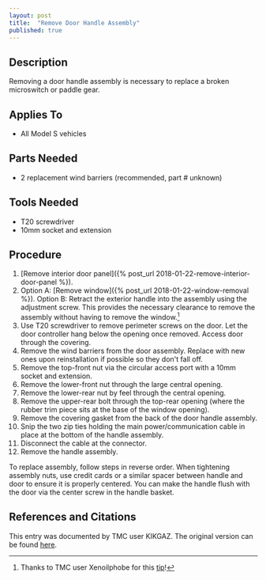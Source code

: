 ```yaml
---
layout: post
title:  "Remove Door Handle Assembly"
published: true
---
```


## Description

Removing a door handle assembly is necessary to replace a broken microswitch or paddle gear.

## Applies To

* All Model S vehicles

## Parts Needed

* 2 replacement wind barriers (recommended, part # unknown)

## Tools Needed

* T20 screwdriver
* 10mm socket and extension

## Procedure

1. [Remove interior door panel]({% post_url 2018-01-22-remove-interior-door-panel %}).
2. Option A: [Remove window]({% post_url 2018-01-22-window-removal %}).
Option B: Retract the exterior handle into the assembly using the adjustment screw. This provides the necessary clearance to remove the assembly without having to remove the window.[^1]
3. Use T20 screwdriver to remove perimeter screws on the door. Let the door controller hang below the opening once removed. Access door through the covering.
4. Remove the wind barriers from the door assembly. Replace with new ones upon reinstallation if possible so they don't fall off.
5. Remove the top-front nut via the circular access port with a 10mm socket and extension.
6. Remove the lower-front nut through the large central opening.
7. Remove the lower-rear nut by feel through the central opening.
8. Remove the upper-rear bolt through the top-rear opening (where the rubber trim piece sits at the base of the window opening).
9. Remove the covering gasket from the back of the door handle assembly.
10. Snip the two zip ties holding the main power/communication cable in place at the bottom of the handle assembly.
11. Disconnect the cable at the connector.
12. Remove the handle assembly.

To replace assembly, follow steps in reverse order. When tightening assembly nuts, use credit cards or a similar spacer between handle and door to ensure it is properly centered. You can make the handle flush with the door via the center screw in the handle basket.

## References and Citations

This entry was documented by TMC user KIKGAZ. The original version can be found [here](https://teslamotorsclub.com/tmc/posts/2516859).

[^1]: Thanks to TMC user Xenoilphobe for this [tip](https://teslamotorsclub.com/tmc/posts/2517269)!
